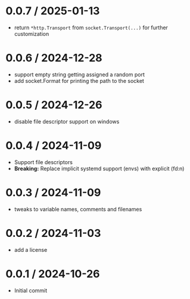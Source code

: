 # 0.0.7 / 2025-01-13

- return `*http.Transport` from `socket.Transport(...)` for further customization

# 0.0.6 / 2024-12-28

- support empty string getting assigned a random port
- add socket.Format for printing the path to the socket

# 0.0.5 / 2024-12-26

- disable file descriptor support on windows

# 0.0.4 / 2024-11-09

- Support file descriptors
- **Breaking:** Replace implicit systemd support (envs) with explicit (fd:n)

# 0.0.3 / 2024-11-09

- tweaks to variable names, comments and filenames

# 0.0.2 / 2024-11-03

- add a license

# 0.0.1 / 2024-10-26

- Initial commit
